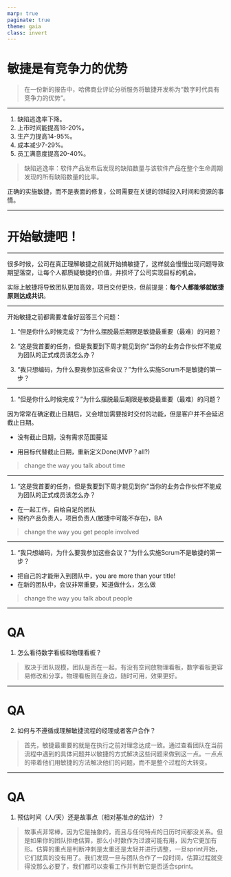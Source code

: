 ```yaml
---
marp: true
paginate: true
theme: gaia
class: invert
---
```


<!-- _class: lead invert -->

# 敏捷是有竞争力的优势

> 在一份新的报告中，哈佛商业评论分析服务将敏捷开发称为“数字时代具有竞争力的优势”。

---

1. 缺陷逃逸率下降。
2. 上市时间能提高18-20%。
3. 生产力提高14-95%。
4. 成本减少7-29%。
5. 员工满意度提高20-40%。

> 缺陷逃逸率：软件产品发布后发现的缺陷数量与该软件产品在整个生命周期发现的所有缺陷数量的比率。

正确的实施敏捷，而不是表面的修复，公司需要在关键的领域投入时间和资源的事情。

---

<!-- _class: lead invert -->

# 开始敏捷吧！

---

很多时候，公司在真正理解敏捷之前就开始搞敏捷了，这样就会慢慢出现问题导致期望落空，让每个人都质疑敏捷的价值，并损坏了公司实现目标的机会。

实际上敏捷将导致团队更加高效，项目交付更快，但前提是：**每个人都能够就敏捷原则达成共识**。

---

开始敏捷之前都需要准备好回答三个问题：

  1. “但是你什么时候完成？”为什么摆脱最后期限是敏捷最重要（最难）的问题？
   
  2. “这是我首要的任务，但是我要到下周才能见到你”当你的业务合作伙伴不能成为团队的正式成员该怎么办？
  
  3. “我只想编码，为什么要我参加这些会议？”为什么实施Scrum不是敏捷的第一步？

---

 1. “但是你什么时候完成？”为什么摆脱最后期限是敏捷最重要（最难）的问题？
   
因为常常在确定截止日期后，又会增加需要按时交付的功能，但是客户并不会延迟截止日期。

- 没有截止日期，没有需求范围蔓延

- 用目标代替截止日期，重新定义Done(MVP？all?)

> change the way you talk about time

---

1. “这是我首要的任务，但是我要到下周才能见到你”当你的业务合作伙伴不能成为团队的正式成员该怎么办？

- 在一起工作，自给自足的团队
- 预约产品负责人，项目负责人(敏捷中可能不存在)，BA

> change the way you get people involved

---

1. “我只想编码，为什么要我参加这些会议？”为什么实施Scrum不是敏捷的第一步？

- 把自己的才能带入到团队中，you are more than your title!
- 在新的团队中，会议非常重要，知道做什么，怎么做

> change the way you talk about people

---

# QA

1. 怎么看待数字看板和物理看板？
   
>取决于团队规模，团队是否在一起，有没有空间放物理看板，数字看板更容易修改和分享，物理看板则在身边，随时可用，效果更好。

---

# QA

2. 如何与不遵循或理解敏捷流程的经理或者客户合作？

> 首先，敏捷最重要的就是在执行之前对理念达成一致。通过查看团队在当前流程中遇到的具体问题并以敏捷的方式解决这些问题来做到这一点。一点点的带着他们用敏捷的方法解决他们的问题，而不是整个过程的大转变。

---

# QA

1. 预估时间（人/天）还是故事点（相对基准点的估计）？

> 故事点非常棒，因为它是抽象的，而且与任何特点的日历时间都没关系。但是如果你的团队拒绝估算，那么小时数作为过渡可能有用，因为它更加有形。估算的重点是判断冲刺是太重还是太轻并进行调整，一旦sprint开始，它们就真的没有用了。我们发现一旦与团队合作了一段时间，估算过程就变得没那么必要了，我们都可以查看工作并判断它是否适合sprint。